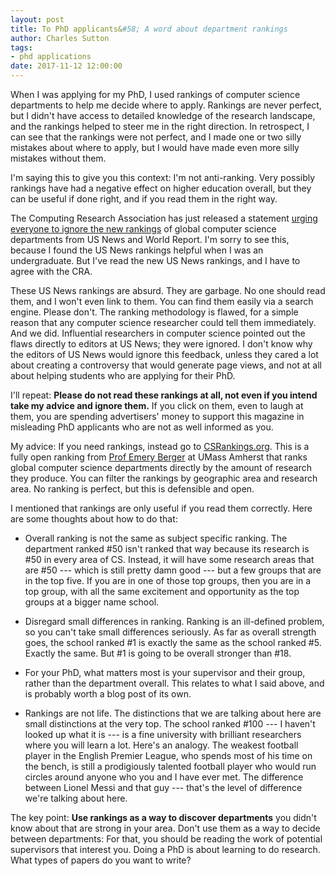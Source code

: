 ```yaml
---
layout: post
title: To PhD applicants&#58; A word about department rankings
author: Charles Sutton
tags:
- phd applications
date: 2017-11-12 12:00:00
---
```


When I was applying for my PhD, I used rankings of computer science
departments to help me decide where to apply.
Rankings are never perfect, but I didn't have access to
detailed knowledge of the research landscape,
and the rankings helped to steer me in the right direction.
In retrospect, I can see that the rankings were not perfect, and
I made one or two silly mistakes about where to apply,
but I would have made even more silly mistakes without them.

I'm saying this to give you this context:
I'm not anti-ranking. Very possibly rankings have had a negative effect
on higher education overall, but they can be useful if done right, and if
you read them in the right way.

The Computing Research Association has just released a statement
[urging everyone to ignore the new rankings](https://cra.org/cra-statement-us-news-world-report-rankings-computer-science-universities/) of global computer science departments
from US News and World Report. I'm sorry to see this, because I found the US News rankings
helpful when I was an undergraduate. But I've read the new US News rankings, and I have to agree with the CRA.

These US News rankings are absurd. They are garbage. No one should read them,
and I won't even link to them. You can find them easily via a search engine. Please don't. The ranking
methodology is flawed, for a simple reason that any computer science researcher
could tell them immediately. And we did. Influential researchers in computer science
pointed out the flaws directly to editors at US News; they were ignored.
I don't know why the editors of US News would ignore this feedback,
unless they cared a lot about creating a controversy that would generate
page views, and not at all about helping students who are applying
for their PhD.

I'll repeat: **Please do not read these rankings at all, not even if you intend take my advice and ignore them.** If you click on them, even to laugh at them,
you are spending advertisers' money to support this magazine in misleading
 PhD applicants
who are not as well informed as you.

My advice: If you need rankings, instead go to
[CSRankings.org](http://csrankings.org/). This is a fully open ranking from [Prof Emery Berger](https://emeryberger.com/) at UMass Amherst that ranks global computer science departments
directly by the amount of research they produce. You can filter
the rankings by geographic area and research area. No ranking is perfect, but this is defensible and open.

I mentioned that rankings are only useful if you read them correctly.
Here are some thoughts about how to do that:

* Overall ranking is not the same as subject specific ranking.
The department ranked #50 isn't ranked that way because its research is #50
in every area of CS. Instead, it will have some research areas that are #50 ---
which is still pretty damn good --- but a few groups that are in
the top five. If you are in one of those top groups, then you are in a top group, with all the same excitement and opportunity as the top groups
at a bigger name school.

* Disregard small differences in ranking. Ranking is an ill-defined
problem, so you can't take small differences seriously. As far as overall strength goes,
the school ranked #1 is exactly the same as the school ranked #5.
Exactly the same. But #1 is going to be overall stronger than #18.

* For your PhD, what matters most is your supervisor and their group,
rather than the department overall. This relates to what I said
above, and is probably worth a blog post of its own.

* Rankings are not life. The distinctions that we are talking about
here are small distinctions at the very top. The school ranked #100
--- I haven't looked up what it is --- is a fine university with brilliant
researchers where you will learn a lot. Here's an analogy. The weakest football player in the English Premier League, who spends most of his time on
the bench, is still a prodigiously talented football
player who would run circles around anyone who you and I have ever met. The difference between Lionel Messi and that guy --- that's the level of difference we're talking about here.

The key point: **Use rankings as a way to discover departments**
you didn't know about that are strong in your area. Don't use them
as a way to decide between departments: For that, you should be reading
the work of potential supervisors that interest you. Doing a PhD is about
learning to do research. What types of papers do you want to write?
